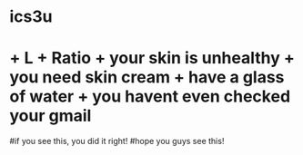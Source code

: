 # ics3u
# + L + Ratio + your skin is unhealthy + you need skin cream + have a glass of water + you havent even checked your gmail
#if you see this, you did it right!
#hope you guys see this!